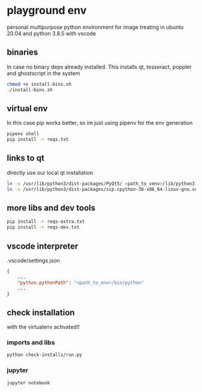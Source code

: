 # playground env
personal multipurpose python environment for image treating in ubuntu 20.04 and python 3.8.5 with vscode

## binaries
In case no binary deps already installed. This installs qt, tesseract, poppler and ghostscript in the system

```bash
chmod +x install-bins.sh
./install-bins.sh
```

## virtual env
In this case pip works better, so im just using pipenv for the env generation

```bash
pipenv shell
pip install -r reqs.txt
```

## links to qt
directly use our local qt installation

```bash
ln -s /usr/lib/python3/dist-packages/PyQt5/ <path_to_venv>/lib/python3.8/site-packages/ 
ln -s /usr/lib/python3/dist-packages/sip.cpython-38-x86_64-linux-gnu.so <path_to_venv>/lib/python3.8/site-packages/
```

## more libs and dev tools
```bash
pip install -r reqs-extra.txt
pip install -r reqs-dev.txt
```

## vscode interpreter
.vscode/settings.json
```json
{
    ...
    "python.pythonPath": "<path_to_env>/bin/python"
    ...
}
```

## check installation
with the virtualenv activated!!

### imports and libs
```bash
python check-installs/run.py
```

### jupyter
```bash
jupyter notebook
```